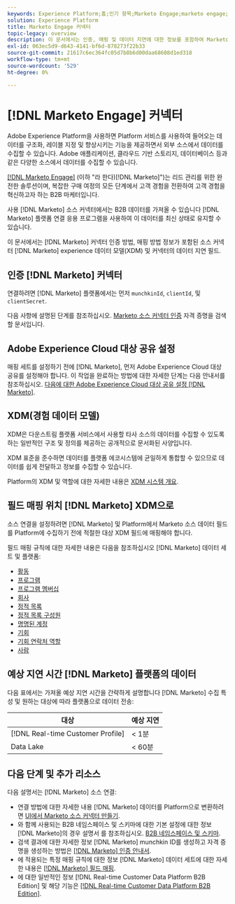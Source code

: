 ```yaml
---
keywords: Experience Platform;홈;인기 항목;Marketo Engage;marketo engage;marketo
solution: Experience Platform
title: Marketo Engage 커넥터
topic-legacy: overview
description: 이 문서에서는 인증, 매핑 및 데이터 지연에 대한 정보를 포함하여 Marketo Engage 소스 커넥터에 대한 개요를 제공합니다.
exl-id: 063ec5d9-d643-4141-bf6d-878273f22b33
source-git-commit: 21617c6ec364fc05d7b8b6d00daa68608d1ed318
workflow-type: tm+mt
source-wordcount: '529'
ht-degree: 0%

---
```


# [!DNL Marketo Engage] 커넥터

Adobe Experience Platform을 사용하면 Platform 서비스를 사용하여 들어오는 데이터를 구조화, 레이블 지정 및 향상시키는 기능을 제공하면서 외부 소스에서 데이터를 수집할 수 있습니다. Adobe 애플리케이션, 클라우드 기반 스토리지, 데이터베이스 등과 같은 다양한 소스에서 데이터를 수집할 수 있습니다.

[[!DNL Marketo Engage]](https://www.marketo.com/software/) (이하 &quot;라 한다)[!DNL Marketo]&quot;)는 리드 관리를 위한 완전한 솔루션이며, 복잡한 구매 여정의 모든 단계에서 고객 경험을 전환하여 고객 경험을 혁신하고자 하는 B2B 마케터입니다.

사용 [!DNL Marketo] 소스 커넥터에서는 B2B 데이터를 가져올 수 있습니다 [!DNL Marketo] 플랫폼 연결 응용 프로그램을 사용하여 이 데이터를 최신 상태로 유지할 수 있습니다.

이 문서에서는 [!DNL Marketo] 커넥터 인증 방법, 매핑 방법 정보가 포함된 소스 커넥터 [!DNL Marketo] experience 데이터 모델(XDM) 및 커넥터의 데이터 지연 필드.

## 인증 [!DNL Marketo] 커넥터

연결하려면 [!DNL Marketo] 플랫폼에서는 먼저 `munchkinId`, `clientId`, 및 `clientSecret`.

다음 사항에 설명된 단계를 참조하십시오. [Marketo 소스 커넥터 인증](./marketo-auth.md) 자격 증명을 검색할 문서입니다.

## Adobe Experience Cloud 대상 공유 설정

매핑 세트를 설정하기 전에 [!DNL Marketo], 먼저 Adobe Experience Cloud 대상 공유를 설정해야 합니다. 이 작업을 완료하는 방법에 대한 자세한 단계는 다음 안내서를 참조하십시오. [다음에 대한 Adobe Experience Cloud 대상 공유 설정 [!DNL Marketo]](https://experienceleague.adobe.com/docs/marketo/using/product-docs/core-marketo-concepts/miscellaneous/set-up-adobe-experience-cloud-audience-sharing.html?lang=en).

## XDM(경험 데이터 모델)

XDM은 다운스트림 플랫폼 서비스에서 사용할 타사 소스의 데이터를 수집할 수 있도록 하는 일반적인 구조 및 정의를 제공하는 공개적으로 문서화된 사양입니다.

XDM 표준을 준수하면 데이터를 플랫폼 에코시스템에 균일하게 통합할 수 있으므로 데이터를 쉽게 전달하고 정보를 수집할 수 있습니다.

Platform의 XDM 및 역할에 대한 자세한 내용은 [XDM 시스템 개요](../../../../xdm/home.md).

## 필드 매핑 위치 [!DNL Marketo] XDM으로

소스 연결을 설정하려면 [!DNL Marketo] 및 Platform에서 Marketo 소스 데이터 필드를 Platform에 수집하기 전에 적절한 대상 XDM 필드에 매핑해야 합니다.

필드 매핑 규칙에 대한 자세한 내용은 다음을 참조하십시오 [!DNL Marketo] 데이터 세트 및 플랫폼:

* [활동](../mapping/marketo.md#activities)
* [프로그램](../mapping/marketo.md#programs)
* [프로그램 멤버십](../mapping/marketo.md#program-memberships)
* [회사](../mapping/marketo.md#companies)
* [정적 목록](../mapping/marketo.md#static-lists)
* [정적 목록 구성원](../mapping/marketo.md#static-list-memberships)
* [명명된 계정](../mapping/marketo.md#named-accounts)
* [기회](../mapping/marketo.md#opportunities)
* [기회 연락처 역할](../mapping/marketo.md#opportunity-contact-roles)
* [사람](../mapping/marketo.md#persons)

## 예상 지연 시간 [!DNL Marketo] 플랫폼의 데이터

다음 표에서는 가져올 예상 지연 시간을 간략하게 설명합니다 [!DNL Marketo] 수집 특성 및 원하는 대상에 따라 플랫폼으로 데이터 전송:

| 대상 | 예상 지연 |
| ----------- | ---------------- |
| [!DNL Real-time Customer Profile] | &lt; 1분 |
| Data Lake | &lt; 60분 |

## 다음 단계 및 추가 리소스

다음 설명서는 [!DNL Marketo] 소스 연결:

* 연결 방법에 대한 자세한 내용 [!DNL Marketo] 데이터를 Platform으로 변환하려면 [UI에서 Marketo 소스 커넥터 만들기](../../../tutorials/ui/create/adobe-applications/marketo.md).
* 와 함께 사용되는 B2B 네임스페이스 및 스키마에 대한 기본 설정에 대한 정보 [!DNL Marketo]의 경우 설명서 를 참조하십시오. [B2B 네임스페이스 및 스키마](./marketo-namespaces.md).
* 검색 결과에 대한 자세한 정보 [!DNL Marketo] munchkin ID를 생성하고 자격 증명을 생성하는 방법은 [[!DNL Marketo] 인증 안내서](./marketo-auth.md).
* 에 적용되는 특정 매핑 규칙에 대한 정보 [!DNL Marketo] 데이터 세트에 대한 자세한 내용은 [[!DNL Marketo] 필드 매핑](../mapping/marketo.md).
* 에 대한 일반적인 정보 [!DNL Real-time Customer Data Platform B2B Edition] 및 해당 기능은 [[!DNL Real-time Customer Data Platform B2B Edition]](../../../../rtcdp/b2b-overview.md).

